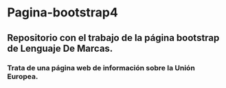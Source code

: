 # Pagina-bootstrap4
## Repositorio con el trabajo de la página bootstrap de Lenguaje De Marcas.
### Trata de una página web de información sobre la Unión Europea.
